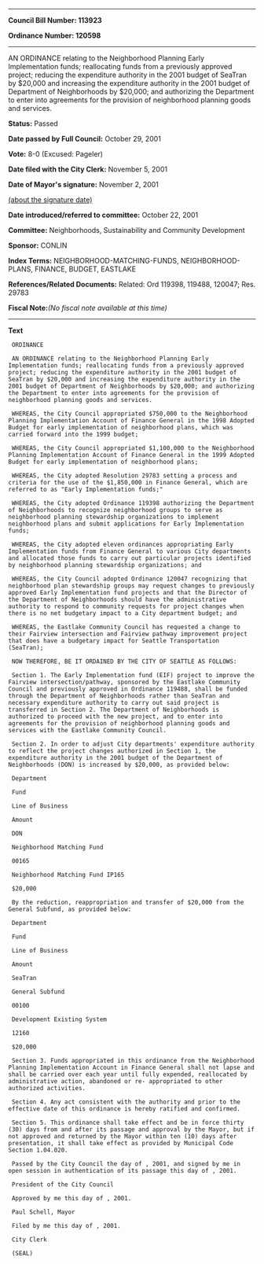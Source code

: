 

********

**Council Bill Number: 113923**
   
**Ordinance Number: 120598**
********

 AN ORDINANCE relating to the Neighborhood Planning Early Implementation funds; reallocating funds from a previously approved project; reducing the expenditure authority in the 2001 budget of SeaTran by $20,000 and increasing the expenditure authority in the 2001 budget of Department of Neighborhoods by $20,000; and authorizing the Department to enter into agreements for the provision of neighborhood planning goods and services.

**Status:** Passed
   
**Date passed by Full Council:** October 29, 2001
   
**Vote:** 8-0 (Excused: Pageler)
   
**Date filed with the City Clerk:** November 5, 2001
   
**Date of Mayor's signature:** November 2, 2001
   
[(about the signature date)](/~public/approvaldate.htm)
   
   
   
**Date introduced/referred to committee:** October 22, 2001
   
**Committee:** Neighborhoods, Sustainability and Community Development
   
**Sponsor:** CONLIN
   
   
**Index Terms:** NEIGHBORHOOD-MATCHING-FUNDS, NEIGHBORHOOD-PLANS, FINANCE, BUDGET, EASTLAKE

**References/Related Documents:** Related: Ord 119398, 119488, 120047; Res. 29783

**Fiscal Note:**_(No fiscal note available at this time)_

********

**Text**
   
```
 ORDINANCE

 AN ORDINANCE relating to the Neighborhood Planning Early Implementation funds; reallocating funds from a previously approved project; reducing the expenditure authority in the 2001 budget of SeaTran by $20,000 and increasing the expenditure authority in the 2001 budget of Department of Neighborhoods by $20,000; and authorizing the Department to enter into agreements for the provision of neighborhood planning goods and services.

 WHEREAS, the City Council appropriated $750,000 to the Neighborhood Planning Implementation Account of Finance General in the 1998 Adopted Budget for early implementation of neighborhood plans, which was carried forward into the 1999 budget;

 WHEREAS, the City Council appropriated $1,100,000 to the Neighborhood Planning Implementation Account of Finance General in the 1999 Adopted Budget for early implementation of neighborhood plans;

 WHEREAS, the City adopted Resolution 29783 setting a process and criteria for the use of the $1,850,000 in Finance General, which are referred to as "Early Implementation funds;"

 WHEREAS, the City adopted Ordinance 119398 authorizing the Department of Neighborhoods to recognize neighborhood groups to serve as neighborhood planning stewardship organizations to implement neighborhood plans and submit applications for Early Implementation funds;

 WHEREAS, the City adopted eleven ordinances appropriating Early Implementation funds from Finance General to various City departments and allocated those funds to carry out particular projects identified by neighborhood planning stewardship organizations; and

 WHEREAS, the City Council adopted Ordinance 120047 recognizing that neighborhood plan stewardship groups may request changes to previously approved Early Implementation fund projects and that the Director of the Department of Neighborhoods should have the administrative authority to respond to community requests for project changes when there is no net budgetary impact to a City department budget; and

 WHEREAS, the Eastlake Community Council has requested a change to their Fairview intersection and Fairview pathway improvement project that does have a budgetary impact for Seattle Transportation (SeaTran);

 NOW THEREFORE, BE IT ORDAINED BY THE CITY OF SEATTLE AS FOLLOWS:

 Section 1. The Early Implementation fund (EIF) project to improve the Fairview intersection/pathway, sponsored by the Eastlake Community Council and previously approved in Ordinance 119488, shall be funded through the Department of Neighborhoods rather than SeaTran and necessary expenditure authority to carry out said project is transferred in Section 2. The Department of Neighborhoods is authorized to proceed with the new project, and to enter into agreements for the provision of neighborhood planning goods and services with the Eastlake Community Council.

 Section 2. In order to adjust City departments' expenditure authority to reflect the project changes authorized in Section 1, the expenditure authority in the 2001 budget of the Department of Neighborhoods (DON) is increased by $20,000, as provided below:

 Department

 Fund

 Line of Business

 Amount

 DON

 Neighborhood Matching Fund

 00165

 Neighborhood Matching Fund IP165

 $20,000

 By the reduction, reappropriation and transfer of $20,000 from the General Subfund, as provided below:

 Department

 Fund

 Line of Business

 Amount

 SeaTran

 General Subfund

 00100

 Development Existing System

 12160

 $20,000

 Section 3. Funds appropriated in this ordinance from the Neighborhood Planning Implementation Account in Finance General shall not lapse and shall be carried over each year until fully expended, reallocated by administrative action, abandoned or re- appropriated to other authorized activities.

 Section 4. Any act consistent with the authority and prior to the effective date of this ordinance is hereby ratified and confirmed.

 Section 5. This ordinance shall take effect and be in force thirty (30) days from and after its passage and approval by the Mayor, but if not approved and returned by the Mayor within ten (10) days after presentation, it shall take effect as provided by Municipal Code Section 1.04.020.

 Passed by the City Council the day of , 2001, and signed by me in open session in authentication of its passage this day of , 2001.

 President of the City Council

 Approved by me this day of , 2001.

 Paul Schell, Mayor

 Filed by me this day of , 2001.

 City Clerk

 (SEAL)

```

